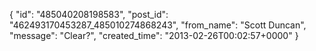 {
   "id": "485040208198583",
   "post_id": "462493170453287_485010274868243",
   "from_name": "Scott Duncan",
   "message": "Clear?",
   "created_time": "2013-02-26T00:02:57+0000"
 }
